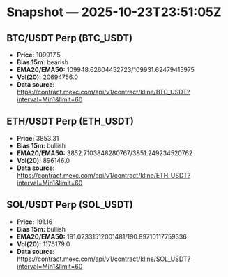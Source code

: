 # Snapshot — 2025-10-23T23:51:05Z

## BTC/USDT Perp (BTC_USDT)
- **Price:** 109917.5
- **Bias 15m:** bearish
- **EMA20/EMA50:** 109948.62604452723/109931.62479415975
- **Vol(20):** 20694756.0
- **Data source:** https://contract.mexc.com/api/v1/contract/kline/BTC_USDT?interval=Min1&limit=60

## ETH/USDT Perp (ETH_USDT)
- **Price:** 3853.31
- **Bias 15m:** bullish
- **EMA20/EMA50:** 3852.7103848280767/3851.249234520762
- **Vol(20):** 896146.0
- **Data source:** https://contract.mexc.com/api/v1/contract/kline/ETH_USDT?interval=Min1&limit=60

## SOL/USDT Perp (SOL_USDT)
- **Price:** 191.16
- **Bias 15m:** bullish
- **EMA20/EMA50:** 191.02331512001481/190.89710117759336
- **Vol(20):** 1176179.0
- **Data source:** https://contract.mexc.com/api/v1/contract/kline/SOL_USDT?interval=Min1&limit=60
